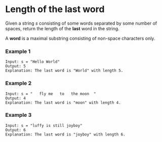 # Length of the last word

Given a string *s* consisting of some words separated by some number of spaces, return the length of the **last** word in the string.

A **word** is a maximal substring consisting of non-space characters only.

### Example 1
    Input: s = "Hello World"
    Output: 5
    Explanation: The last word is "World" with length 5.

### Example 2
    Input: s = "   fly me   to   the moon  "
    Output: 4
    Explanation: The last word is "moon" with length 4.

### Example 3
    Input: s = "luffy is still joyboy"
    Output: 6
    Explanation: The last word is "joyboy" with length 6.